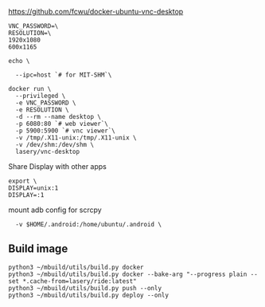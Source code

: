 https://github.com/fcwu/docker-ubuntu-vnc-desktop
```
VNC_PASSWORD=\
RESOLUTION=\
1920x1080
600x1165 

echo \

  --ipc=host `# for MIT-SHM`\

docker run \
  --privileged \
  -e VNC_PASSWORD \
  -e RESOLUTION \
  -d --rm --name desktop \
  -p 6080:80 `# web viewer`\
  -p 5900:5900 `# vnc viewer`\
  -v /tmp/.X11-unix:/tmp/.X11-unix \
  -v /dev/shm:/dev/shm \
  lasery/vnc-desktop
```

Share Display with other apps
```
export \
DISPLAY=unix:1
DISPLAY=:1
```

mount adb config for scrcpy
```
  -v $HOME/.android:/home/ubuntu/.android \
```

## Build image
```
python3 ~/mbuild/utils/build.py docker
python3 ~/mbuild/utils/build.py docker --bake-arg "--progress plain --set *.cache-from=lasery/ride:latest"
python3 ~/mbuild/utils/build.py push --only
python3 ~/mbuild/utils/build.py deploy --only
```

